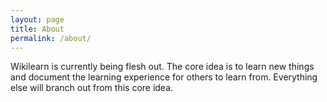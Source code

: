 ```yaml
---
layout: page
title: About
permalink: /about/
---
```


Wikilearn is currently being flesh out. The core idea is to learn new things and document the learning experience for others to learn from. Everything else will branch out from this core idea.
